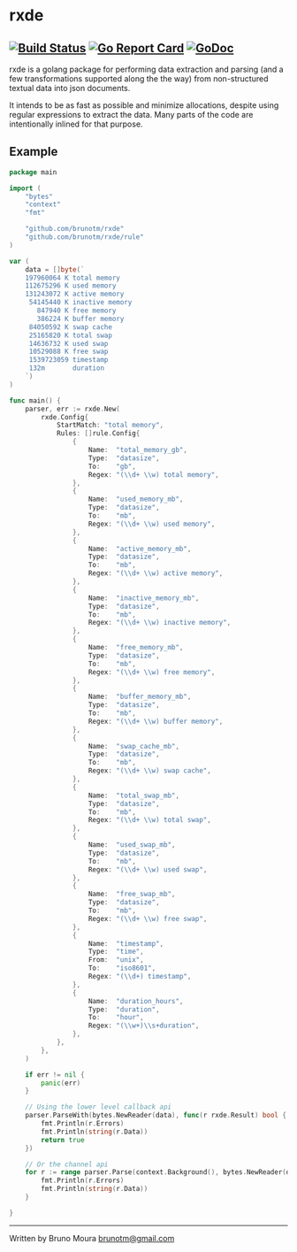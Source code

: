 # rxde
[![Build Status](https://travis-ci.org/brunotm/rxde.svg?branch=master)](https://travis-ci.org/brunotm/rxde) [![Go Report Card](https://goreportcard.com/badge/github.com/brunotm/rxde)](https://goreportcard.com/report/github.com/brunotm/rxde) [![GoDoc](https://godoc.org/github.com/brunotm/rxde?status.svg)](https://godoc.org/github.com/brunotm/rxde)
--------------------
rxde is a golang package for performing data extraction and parsing (and a few transformations supported along the the way) from non-structured textual data into json documents.

It intends to be as fast as possible and minimize allocations, despite using regular expressions to extract the data. Many parts of the code are intentionally inlined for that purpose.

## Example
```go
package main

import (
	"bytes"
	"context"
	"fmt"

	"github.com/brunotm/rxde"
	"github.com/brunotm/rxde/rule"
)

var (
	data = []byte(`
	197960064 K total memory
    112675296 K used memory
    131243072 K active memory
     54145440 K inactive memory
       847940 K free memory
       386224 K buffer memory
     84050592 K swap cache
     25165820 K total swap
     14636732 K used swap
     10529088 K free swap
	 1539723059 timestamp
	 132m		duration
	`)
)

func main() {
	parser, err := rxde.New(
		rxde.Config{
			StartMatch: "total memory",
			Rules: []rule.Config{
				{
					Name:  "total_memory_gb",
					Type:  "datasize",
					To:    "gb",
					Regex: "(\\d+ \\w) total memory",
				},
				{
					Name:  "used_memory_mb",
					Type:  "datasize",
					To:    "mb",
					Regex: "(\\d+ \\w) used memory",
				},
				{
					Name:  "active_memory_mb",
					Type:  "datasize",
					To:    "mb",
					Regex: "(\\d+ \\w) active memory",
				},
				{
					Name:  "inactive_memory_mb",
					Type:  "datasize",
					To:    "mb",
					Regex: "(\\d+ \\w) inactive memory",
				},
				{
					Name:  "free_memory_mb",
					Type:  "datasize",
					To:    "mb",
					Regex: "(\\d+ \\w) free memory",
				},
				{
					Name:  "buffer_memory_mb",
					Type:  "datasize",
					To:    "mb",
					Regex: "(\\d+ \\w) buffer memory",
				},
				{
					Name:  "swap_cache_mb",
					Type:  "datasize",
					To:    "mb",
					Regex: "(\\d+ \\w) swap cache",
				},
				{
					Name:  "total_swap_mb",
					Type:  "datasize",
					To:    "mb",
					Regex: "(\\d+ \\w) total swap",
				},
				{
					Name:  "used_swap_mb",
					Type:  "datasize",
					To:    "mb",
					Regex: "(\\d+ \\w) used swap",
				},
				{
					Name:  "free_swap_mb",
					Type:  "datasize",
					To:    "mb",
					Regex: "(\\d+ \\w) free swap",
				},
				{
					Name:  "timestamp",
					Type:  "time",
					From:  "unix",
					To:    "iso8601",
					Regex: "(\\d+) timestamp",
				},
				{
					Name:  "duration_hours",
					Type:  "duration",
					To:    "hour",
					Regex: "(\\w+)\\s+duration",
				},
			},
		},
	)

	if err != nil {
		panic(err)
	}

	// Using the lower level callback api
	parser.ParseWith(bytes.NewReader(data), func(r rxde.Result) bool {
		fmt.Println(r.Errors)
		fmt.Println(string(r.Data))
		return true
	})

	// Or the channel api
	for r := range parser.Parse(context.Background(), bytes.NewReader(data)) {
		fmt.Println(r.Errors)
		fmt.Println(string(r.Data))
	}

}
```

---------------------------
Written by Bruno Moura <brunotm@gmail.com>